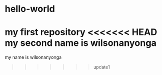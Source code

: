 # hello-world
my first repository
<<<<<<< HEAD
my second name is wilsonanyonga
=======
my name is wilsonanyonga
>>>>>>> update1
